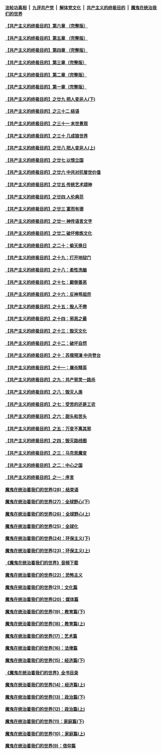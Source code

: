 ####  [法轮功真相](../../../../basic/blob/master/README.md?t=04070830) &nbsp;|&nbsp; [九评共产党](../../../../9ping.md/blob/master/README.md?t=04070830) &nbsp;|&nbsp; [解体党文化](../../../../jtdwh.md/blob/master/README.md?t=04070830)  &nbsp;|&nbsp; [共产主义的终极目的](../../../../gczydzjmd.md/blob/master/README.md?t=04070830) &nbsp;|&nbsp; [魔鬼在统治我们的世界](../../../../mgztzwmdsj.md/blob/master/README.md?t=04070830) 

#### [【共产主义的终极目的】第六章 （完整版）](../pages/nsc422/n11428913.md?t=04070830) 

#### [【共产主义的终极目的】第五章 （完整版）](../pages/nsc422/n11428912.md?t=04070830) 

#### [【共产主义的终极目的】第四章 （完整版）](../pages/nsc422/n11428907.md?t=04070830) 

#### [【共产主义的终极目的】第三章（完整版）](../pages/nsc422/n11428848.md?t=04070830) 

#### [【共产主义的终极目的】第二章（完整版）](../pages/nsc422/n11428831.md?t=04070830) 

#### [【共产主义的终极目的】第一章（完整版）](../pages/nsc422/n11417651.md?t=04070830) 

#### [【共产主义的终极目的】之廿九 把人变非人(下)](../pages/nsc422/n11344140.md?t=04070830) 

#### [【共产主义的终极目的】之三十二 结语](../pages/nsc422/n11360535.md?t=04070830) 

#### [【共产主义的终极目的】之三十一 末世景观](../pages/nsc422/n11351129.md?t=04070830) 

#### [【共产主义的终极目的】之三十 几成狼世界](../pages/nsc422/n11348280.md?t=04070830) 

#### [【共产主义的终极目的】之廿八 把人变非人(上)](../pages/nsc422/n11340492.md?t=04070830) 

#### [【共产主义的终极目的】之廿七 以恨立国](../pages/nsc422/n11336944.md?t=04070830) 

#### [【共产主义的终极目的】之廿六 中共对抗普世价值](../pages/nsc422/n11324785.md?t=04070830) 

#### [【共产主义的终极目的】之廿五 传统艺术颂神](../pages/nsc422/n11296396.md?t=04070830) 

#### [【共产主义的终极目的】之廿四 人伦典范](../pages/nsc422/n11296397.md?t=04070830) 

#### [【共产主义的终极目的】之廿三 富而有德](../pages/nsc422/n11283598.md?t=04070830) 

#### [【共产主义的终极目的】之廿一 神传语言文字](../pages/nsc422/n11263265.md?t=04070830) 

#### [【共产主义的终极目的】之廿二 破坏修炼文化](../pages/nsc422/n11245728.md?t=04070830) 

#### [【共产主义的终极目的】之二十：偷天换日](../pages/nsc422/n11238846.md?t=04070830) 

#### [【共产主义的终极目的】之十九：打开地狱门](../pages/nsc422/n11206376.md?t=04070830) 

#### [【共产主义的终极目的】之十八：柔性洗脑](../pages/nsc422/n11199994.md?t=04070830) 

#### [【共产主义的终极目的】之十七：颠倒善恶](../pages/nsc422/n11179782.md?t=04070830) 

#### [【共产主义的终极目的】之十六：反神骂祖宗](../pages/nsc422/n11166798.md?t=04070830) 

#### [【共产主义的终极目的】之十五：毁人不倦](../pages/nsc422/n11166792.md?t=04070830) 

#### [【共产主义的终极目的】之十四：邪恶之最](../pages/nsc422/n11150249.md?t=04070830) 

#### [【共产主义的终极目的】之十三：毁灭文化](../pages/nsc422/n11135227.md?t=04070830) 

#### [【共产主义的终极目的】之十二：破坏自然](../pages/nsc422/n11135214.md?t=04070830) 

#### [【共产主义的终极目的】之十：苏俄预演 中共登台](../pages/nsc422/n11118424.md?t=04070830) 

#### [【共产主义的终极目的】之十一：屠杀精英](../pages/nsc422/n11118442.md?t=04070830) 

#### [【共产主义的终极目的】之九：共产邪灵一路杀](../pages/nsc422/n11114139.md?t=04070830) 

#### [【共产主义的终极目的】之八：毁灭人类](../pages/nsc422/n11108503.md?t=04070830) 

#### [【共产主义的终极目的】之七：受苦的还是工农](../pages/nsc422/n11101809.md?t=04070830) 

#### [【共产主义的终极目的】之六：甜头和苦头](../pages/nsc422/n11096971.md?t=04070830) 

#### [【共产主义的终极目的】之五：万变不离其邪](../pages/nsc422/n11091285.md?t=04070830) 

#### [【共产主义的终极目的】之四：毁灭路线图](../pages/nsc422/n11086284.md?t=04070830) 

#### [【共产主义的终极目的】之三：马克思魔变](../pages/nsc422/n11061941.md?t=04070830) 

#### [【共产主义的终极目的】之二：中心之国](../pages/nsc422/n11047728.md?t=04070830) 

#### [【共产主义的终极目的】之一：序言](../pages/nsc422/n11086077.md?t=04070830) 

#### [魔鬼在统治着我们的世界(28)：结束语](../pages/nsc422/n10936246.md?t=04070830) 

#### [魔鬼在统治着我们的世界(27)：全球野心(下)](../pages/nsc422/n10928319.md?t=04070830) 

#### [魔鬼在统治着我们的世界(26)：全球野心(上)](../pages/nsc422/n10900318.md?t=04070830) 

#### [魔鬼在统治着我们的世界(25)：全球化](../pages/nsc422/n10788205.md?t=04070830) 

#### [魔鬼在统治着我们的世界(24)：环保主义(下)](../pages/nsc422/n10695307.md?t=04070830) 

#### [魔鬼在统治着我们的世界(23)：环保主义(上)](../pages/nsc422/n10688613.md?t=04070830) 

#### [《魔鬼在统治着我们的世界》音频下载](../pages/nsc422/n10635553.md?t=04070830) 

#### [魔鬼在统治着我们的世界(22)：恐怖主义](../pages/nsc422/n10614727.md?t=04070830) 

#### [魔鬼在统治着我们的世界(21)：文化篇](../pages/nsc422/n10597706.md?t=04070830) 

#### [魔鬼在统治着我们的世界(20)：媒体篇](../pages/nsc422/n10586579.md?t=04070830) 

#### [魔鬼在统治着我们的世界(19)：教育篇(下)](../pages/nsc422/n10564808.md?t=04070830) 

#### [魔鬼在统治着我们的世界(18)：教育篇(上)](../pages/nsc422/n10526970.md?t=04070830) 

#### [魔鬼在统治着我们的世界(17)：艺术篇](../pages/nsc422/n10499093.md?t=04070830) 

#### [魔鬼在统治着我们的世界(16)：法律篇](../pages/nsc422/n10485969.md?t=04070830) 

#### [魔鬼在统治着我们的世界(15)：经济篇(下)](../pages/nsc422/n10469975.md?t=04070830) 

#### [《魔鬼在统治着我们的世界》全书目录](../pages/nsc422/n10464261.md?t=04070830) 

#### [魔鬼在统治着我们的世界(14)：经济篇(上)](../pages/nsc422/n10457370.md?t=04070830) 

#### [魔鬼在统治着我们的世界(13)：政治篇(下)](../pages/nsc422/n10448270.md?t=04070830) 

#### [魔鬼在统治着我们的世界(12)：政治篇(上)](../pages/nsc422/n10444576.md?t=04070830) 

#### [魔鬼在统治着我们的世界(11)：家庭篇(下)](../pages/nsc422/n10440961.md?t=04070830) 

#### [魔鬼在统治着我们的世界(10)：家庭篇(上)](../pages/nsc422/n10435448.md?t=04070830) 

#### [魔鬼在统治着我们的世界(9)：信仰篇](../pages/nsc422/n10432159.md?t=04070830) 

